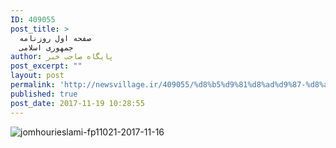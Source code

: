 ```yaml
---
ID: 409055
post_title: >
  صفحه اول روزنامه
  جمهوری اسلامی
author: پایگاه صاحب خبر
post_excerpt: ""
layout: post
permalink: 'http://newsvillage.ir/409055/%d8%b5%d9%81%d8%ad%d9%87-%d8%a7%d9%88%d9%84-%d8%b1%d9%88%d8%b2%d9%86%d8%a7%d9%85%d9%87-%d8%ac%d9%85%d9%87%d9%88%d8%b1%db%8c-%d8%a7%d8%b3%d9%84%d8%a7%d9%85%db%8c-2/'
published: true
post_date: 2017-11-19 10:28:55
---
```

<img src="http://sahebkhabar.ir/download?f=2017/11/16/4/631102.jpg" alt="jomhourieslami-fp11021-2017-11-16">